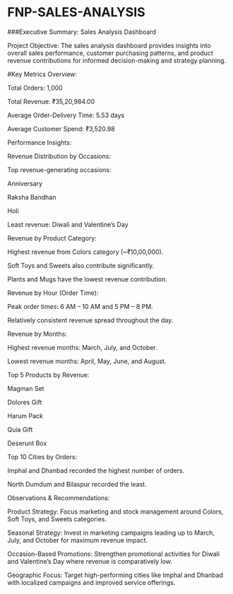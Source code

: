 # FNP-SALES-ANALYSIS
###Executive Summary: Sales Analysis Dashboard

Project Objective:
The sales analysis dashboard provides insights into overall sales performance, customer purchasing patterns, and product revenue contributions for informed decision-making and strategy planning.

#Key Metrics Overview:

Total Orders: 1,000

Total Revenue: ₹35,20,984.00

Average Order-Delivery Time: 5.53 days

Average Customer Spend: ₹3,520.98

Performance Insights:

Revenue Distribution by Occasions:

Top revenue-generating occasions:

Anniversary

Raksha Bandhan

Holi

Least revenue: Diwali and Valentine’s Day

Revenue by Product Category:

Highest revenue from Colors category (~₹10,00,000).

Soft Toys and Sweets also contribute significantly.

Plants and Mugs have the lowest revenue contribution.

Revenue by Hour (Order Time):

Peak order times: 6 AM – 10 AM and 5 PM – 8 PM.

Relatively consistent revenue spread throughout the day.

Revenue by Months:

Highest revenue months: March, July, and October.

Lowest revenue months: April, May, June, and August.

Top 5 Products by Revenue:

Magman Set

Dolores Gift

Harum Pack

Quia Gift

Deserunt Box

Top 10 Cities by Orders:

Imphal and Dhanbad recorded the highest number of orders.

North Dumdum and Bilaspur recorded the least.

Observations & Recommendations:

Product Strategy: Focus marketing and stock management around Colors, Soft Toys, and Sweets categories.

Seasonal Strategy: Invest in marketing campaigns leading up to March, July, and October for maximum revenue impact.

Occasion-Based Promotions: Strengthen promotional activities for Diwali and Valentine’s Day where revenue is comparatively low.

Geographic Focus: Target high-performing cities like Imphal and Dhanbad with localized campaigns and improved service offerings.
